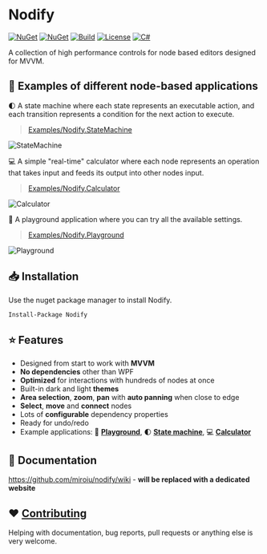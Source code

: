 
# Nodify
[![NuGet](https://img.shields.io/nuget/v/Nodify?style=for-the-badge&logo=nuget&label=release)](https://www.nuget.org/packages/Nodify/)
[![NuGet](https://img.shields.io/nuget/dt/Nodify?label=downloads&style=for-the-badge&logo=nuget)](https://www.nuget.org/packages/Nodify)
[![Build](https://img.shields.io/github/workflow/status/miroiu/nodify/Build?style=for-the-badge&logo=.net)](https://github.com/miroiu/nodify/actions)
[![License](https://img.shields.io/github/license/miroiu/nodify?style=for-the-badge)](https://github.com/miroiu/nodify/blob/master/LICENSE)
[![C#](https://img.shields.io/static/v1?label=docs&message=WIP&color=orange&style=for-the-badge)](https://github.com/miroiu/nodify/wiki)

 A collection of high performance controls for node based editors designed for MVVM.

## 🚀 Examples of different node-based applications

🌓 A state machine where each state represents an executable action, and each transition represents a condition for the next action to execute.

> [Examples/Nodify.StateMachine](Examples/Nodify.StateMachine)

![StateMachine](https://i.imgur.com/nVKV5ly.gif)

💻 A simple "real-time" calculator where each node represents an operation that takes input and feeds its output into other nodes input.

> [Examples/Nodify.Calculator](Examples/Nodify.Calculator)

![Calculator](https://i.imgur.com/jonrZAq.gif)

🎨 A playground application where you can try all the available settings.

> [Examples/Nodify.Playground](Examples/Nodify.Playground)

![Playground](https://i.imgur.com/aqrUpuP.gif)

## 📥 Installation
Use the nuget package manager to install Nodify.

```
Install-Package Nodify
```

## ⭐️ Features
 
 - Designed from start to work with **MVVM**
 - **No dependencies** other than WPF
 - **Optimized** for interactions with hundreds of nodes at once
 - Built-in dark and light **themes**
 - **Area selection**, **zoom**, **pan** with **auto panning** when close to edge
 - **Select**, **move** and **connect** nodes
 - Lots of **configurable** dependency properties
 - Ready for undo/redo
 - Example applications: 🎨 [**Playground**](Examples/Nodify.Playground), 🌓 [**State machine**](Examples/Nodify.StateMachine), 💻 [**Calculator**](Examples/Nodify.Calculator)
 
## 📝 Documentation

https://github.com/miroiu/nodify/wiki - **will be replaced with a dedicated website**

## ❤️ [Contributing](CONTRIBUTING.md)

Helping with documentation, bug reports, pull requests or anything else is very welcome. 
